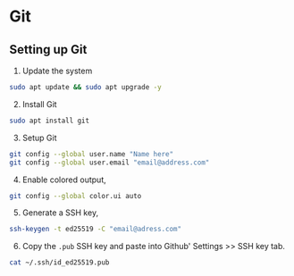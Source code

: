 
# Git

## Setting up Git

1. Update the system
```bash
sudo apt update && sudo apt upgrade -y
```

2. Install Git
```bash
sudo apt install git
```

3. Setup Git
```bash
git config --global user.name "Name here"
git config --global user.email "email@address.com"
```

4. Enable colored output,
```bash
git config --global color.ui auto
```

5. Generate a SSH key,
```bash
ssh-keygen -t ed25519 -C "email@adress.com"
```

6. Copy the `.pub` SSH key and paste into Github' Settings >> SSH key tab.
```bash
cat ~/.ssh/id_ed25519.pub
```